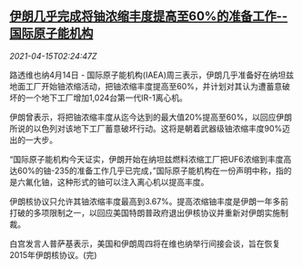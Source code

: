 <!--1618453863000-->
[伊朗几乎完成将铀浓缩丰度提高至60%的准备工作--国际原子能机构](https://cn.reuters.com/article/iran-uranium-0414-wedn-idCNKBS2C2075)
------

<div><i>2021-04-15T02:24:47Z</i></div><p>路透维也纳4月14日 - 国际原子能机构(IAEA)周三表示，伊朗几乎准备好在纳坦兹地面工厂开始铀浓缩活动，把铀浓缩丰度提高至60%，并计划对其认为遭蓄意破坏的一个地下工厂增加1,024台第一代IR-1离心机。</p><p>伊朗曾表示，将把铀浓缩丰度从迄今达到的最大值20%提高至60%，以回应伊朗所说的以色列对该地下工厂蓄意破坏行动。这将是朝着武器级铀浓缩丰度90%迈出的一大步。</p><p>“国际原子能机构今天证实，伊朗开始在纳坦兹燃料浓缩工厂把UF6浓缩到丰度高达60%的铀-235的准备工作几乎已完成，”国际原子能机构在一份声明中称，指的是六氟化铀，这种形式的铀可以注入离心机以提高丰度。</p><p>伊朗核协议只允许其铀浓缩丰度最高到3.67%。提高浓缩铀丰度是伊朗一年多前打破的多项限制之一，以回应美国特朗普政府退出伊核协议并重新对伊朗实施制裁。</p><p>白宫发言人普萨基表示，美国和伊朗周四将在维也纳举行间接会谈，旨在恢复2015年伊朗核协议。(完)</p>
